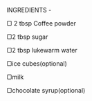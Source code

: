 INGREDIENTS - 

▢ 2 tbsp Coffee powder 

▢2 tbsp sugar

▢2 tbsp lukewarm water

▢ice cubes(optional)

▢milk

▢chocolate syrup(optional)
